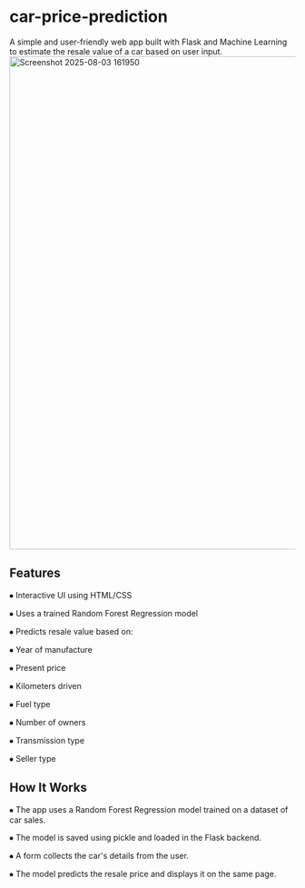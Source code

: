 # car-price-prediction
A simple and user-friendly web app built with Flask and Machine Learning to estimate the resale value of a car based on user input.
<img width="1919" height="869" alt="Screenshot 2025-08-03 161950" src="https://github.com/user-attachments/assets/941fbcff-361f-41d7-824b-1a4f160f210a" />

## Features
⦁	Interactive UI using HTML/CSS

⦁	Uses a trained Random Forest Regression model

⦁	Predicts resale value based on:

⦁	Year of manufacture

⦁	Present price

⦁	Kilometers driven

⦁	Fuel type

⦁	Number of owners

⦁	Transmission type

⦁	Seller type

## How It Works
⦁	The app uses a Random Forest Regression model trained on a dataset of car sales.

⦁	The model is saved using pickle and loaded in the Flask backend.

⦁	A form collects the car's details from the user.

⦁	The model predicts the resale price and displays it on the same page.
